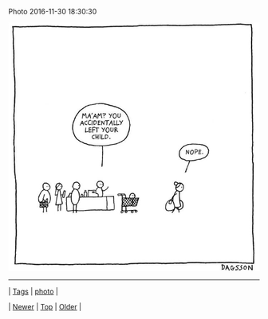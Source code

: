 <!--
title: Photo 2016-11-30 18
date: 2020-06-28T15:27:00.138Z
tags: photo
-->


Photo 2016-11-30 18:30:30

![](153869897480-0.jpg)

<!--BOTTOM-POST-NAVIGATION-->
---

| [Tags](tags.md) | [photo](tag-photo.md) |

| [Newer](153861975681.md) | [Top](index.md) | [Older](153876130204.md) |